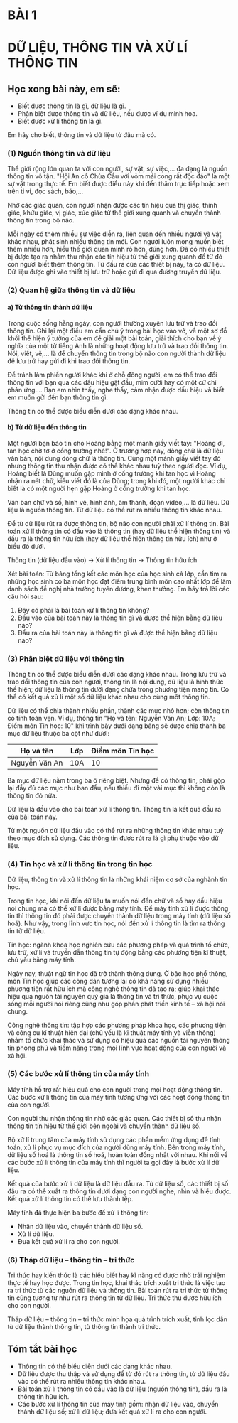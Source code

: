 # BÀI 1
# DỮ LIỆU, THÔNG TIN VÀ XỬ LÍ THÔNG TIN

## Học xong bài này, em sẽ:
- Biết được thông tin là gì, dữ liệu là gì.
- Phân biệt được thông tin và dữ liệu, nếu được ví dụ minh họa.
- Biết được xử lí thông tin là gì.

Em hãy cho biết, thông tin và dữ liệu từ đâu mà có.

### (1) Nguồn thông tin và dữ liệu

Thế giới rộng lớn quan ta với con người, sự vật, sự việc,... đa dạng là nguồn thông tin vô tận. "Hội An cổ Chùa Cầu với vỏm mái cong rất độc đáo" là một sự vật trong thực tế. Em biết được điều nảy khi đến thăm trực tiếp hoặc xem trên ti vi, đọc sách, báo,...

Nhờ các giác quan, con người nhận được các tín hiệu qua thị giác, thính giác, khứu giác, vị giác, xúc giác từ thế giới xung quanh và chuyển thành thông tin trong bộ não.

Mỗi ngày có thêm nhiều sự việc diễn ra, liên quan đến nhiều người và vật khác nhau, phát sinh nhiều thông tin mới. Con người luôn mong muốn biết thêm nhiều hơn, hiểu thế giới quan minh rõ hơn, đúng hơn. Đã có nhiều thiết bị được tạo ra nhằm thu nhận các tín hiệu từ thế giới xung quanh để từ đó con người biết thêm thông tin. Từ đầu ra của các thiết bị này, ta có dữ liệu. Dữ liệu được ghi vào thiết bị lưu trữ hoặc gửi đi qua đường truyền dữ liệu.

### (2) Quan hệ giữa thông tin và dữ liệu

#### a) Từ thông tin thành dữ liệu

Trong cuộc sống hằng ngày, con người thường xuyên lưu trữ và trao đổi thông tin. Ghi lại một điều em cần chú ý trong bài học vào vở, về một sơ đồ khối thể hiện ý tưởng của em để giải một bài toán, giải thích cho bạn về ý nghĩa của một từ tiếng Anh là những hoạt động lưu trữ và trao đổi thông tin. Nói, viết, vẽ,... là để chuyển thông tin trong bộ não con người thành dữ liệu để lưu trữ hay gửi đi khi trao đổi thông tin.

Để tránh làm phiền người khác khi ở chỗ đông người, em có thể trao đổi thông tin với bạn qua các dấu hiệu gật đầu, mim cười hay có một cử chỉ phản ứng.... Bạn em nhìn thấy, nghe thấy, cảm nhận được dấu hiệu và biết em muốn gửi đến bạn thông tin gì.

Thông tin có thể được biểu diễn dưới các dạng khác nhau.

#### b) Từ dữ liệu đến thông tin

Một người bạn báo tin cho Hoàng bằng một mảnh giấy viết tay: "Hoàng ơi, tan học chờ tớ ở cổng trường nhé!". Ở trường hợp này, dòng chữ là dữ liệu văn bản, nội dung dòng chữ là thông tin. Cùng một mảnh giấy viết tay đó nhưng thông tin thu nhận được có thể khác nhau tuỳ theo người đọc. Ví dụ, Hoàng biết là Dũng muốn gặp mình ở cổng trường khi tan học vì Hoàng nhận ra nét chữ, kiểu viết đó là của Dũng; trong khi đó, một người khác chỉ biết là có một người hẹn gặp Hoàng ở cổng trường khi tan học.

Văn bản chữ và số, hình vẽ, hình ảnh, âm thanh, đoạn video,... là dữ liệu. Dữ liệu là nguồn thông tin. Từ dữ liệu có thể rút ra nhiều thông tin khác nhau.

Để từ dữ liệu rút ra được thông tin, bộ não con người phải xử lí thông tin. Bài toán xử lí thông tin có đầu vào là thông tin (hay dữ liệu thể hiện thông tin) và đầu ra là thông tin hữu ích (hay dữ liệu thể hiện thông tin hữu ích) như ở biểu đồ dưới.

Thông tin (dữ liệu đầu vào) -> Xử lí thông tin -> Thông tin hữu ích


Xét bài toán: Từ bảng tổng kết các môn học của học sinh cả lớp, cần tìm ra những học sinh có ba môn học đạt điểm trung bình môn cao nhất lớp để làm danh sách đề nghị nhà trường tuyên dương, khen thưởng. Em hãy trả lời các câu hỏi sau:
1) Đây có phải là bài toán xử lí thông tin không?
2) Đầu vào của bài toán này là thông tin gì và được thể hiện bằng dữ liệu nào?
3) Đầu ra của bài toán này là thông tin gì và được thể hiện bằng dữ liệu nào?

### (3) Phân biệt dữ liệu với thông tin

Thông tin có thể được biểu diễn dưới các dạng khác nhau. Trong lưu trữ và trao đổi thông tin của con người, thông tin là nội dung, dữ liệu là hình thức thể hiện; dữ liệu là thông tin dưới dạng chứa trong phương tiện mang tin. Có thể có kết quả xử lí một số dữ liệu khác nhau cho cùng môt thông tin.

Dữ liệu có thể chia thành nhiều phần, thành các mục nhỏ hơn; còn thông tin có tính toàn vẹn. Ví dụ, thông tin "Họ và tên: Nguyễn Văn An; Lớp: 10A; Điểm môn Tin học: 10" khi trình bày dưới dạng bảng sẽ được chia thành ba mục dữ liệu thuộc ba cột như dưới:

| Họ và tên | Lớp | Điểm môn Tin học |
|---|---|---|
| Nguyễn Văn An | 10A | 10 |

Ba mục dữ liệu nằm trong ba ô riêng biệt. Nhưng để có thông tin, phải gộp lại đầy đủ các mục như ban đầu, nếu thiếu đi một vài mục thì không còn là thông tin đó nữa.

Dữ liệu là đầu vào cho bài toán xử lí thông tin. Thông tin là kết quả đầu ra của bài toán này.

Từ một nguồn dữ liệu đầu vào có thể rút ra những thông tin khác nhau tuỳ theo mục đích sử dụng. Các thông tin được rút ra là gì phụ thuộc vào dữ liệu.

### (4) Tin học và xử lí thông tin trong tin học

Dữ liệu, thông tin và xử lí thông tin là những khái niệm cơ sở của nghành tin học.

Trong tin học, khi nói đến dữ liệu ta muốn nói đến chữ và sổ hay dấu hiệu nói chung mà có thể xử lí được bằng máy tính. Để máy tính xử lí được thông tin thì thông tin đó phải được chuyển thành dữ liệu trong máy tính (dữ liệu số hoá). Như vậy, trong lĩnh vực tin học, nói đến xử lí thông tin là tìm ra thông tin từ dữ liệu.

Tin học: ngành khoa học nghiên cứu các phương pháp và quá trình tổ chức, lưu trữ, xử lí và truyền dẫn thông tin tự động bằng các phương tiện kĩ thuật, chủ yếu bằng máy tính.

Ngày nay, thuật ngữ tin học đã trở thành thông dụng. Ở bậc học phổ thông, môn Tin học giúp các công dân tương lai có khả năng sử dụng nhiều phương tiện rất hữu ích mà công nghệ thông tin đã tạo ra; giúp khai thác hiệu quả nguồn tài nguyên quý giá là thông tin và tri thức, phục vụ cuộc sống mỗi người nói riêng cũng như góp phần phát triển kinh tế – xã hội nói chung.

Công nghệ thông tin: tập hợp các phương pháp khoa học, các phương tiện và công cụ kĩ thuật hiện đại (chủ yếu là kĩ thuật máy tính và viễn thông) nhằm tổ chức khai thác và sử dụng có hiệu quả các nguồn tài nguyên thông tin phong phú và tiềm năng trong mọi lĩnh vực hoạt động của con người và xã hội.

### (5) Các bước xử lí thông tin của máy tính

Máy tính hỗ trợ rất hiệu quả cho con người trong mọi hoạt động thông tin. Các bước xử lí thông tin của máy tính tương ứng với các hoạt động thông tin của con người.

Con người thu nhận thông tin nhờ các giác quan. Các thiết bị số thu nhận thông tin tín hiệu từ thế giới bên ngoài và chuyển thành dữ liệu số.

Bộ xử lí trung tâm của máy tính sử dụng các phần mềm ứng dụng để tính toán, xử lí phục vụ mục đích của người dùng máy tính. Bên trong máy tính, dữ liệu số hoá là thông tin số hoá, hoàn toàn đồng nhất với nhau. Khi nối về các bước xử lí thông tin của máy tính thì người ta gọi đây là bước xừ lí dữ liệu.

Kết quả của bước xử lí dữ liệu là dữ liệu đầu ra. Từ dữ liệu số, các thiết bị số đầu ra có thể xuất ra thông tin dưới dạng con người nghe, nhìn và hiểu được. Kết quả xử lí thông tin có thể lưu thành tệp.

Máy tính đã thực hiện ba bước để xử lí thông tin:
- Nhận dữ liệu vào, chuyển thành dữ liệu số.
- Xử lí dữ liệu.
- Đưa kết quả xử lí ra cho con người.

### (6) Tháp dữ liệu – thông tin – tri thức

Tri thức hay kiến thức là các hiểu biết hay kĩ năng có được nhờ trải nghiệm thực tế hay học được. Trong tin học, khai thác trích xuất tri thức là việc tạo ra tri thức từ các nguồn dữ liệu và thông tin. Bài toán rút ra tri thức từ thông tin cũng tương tự như rút ra thông tin từ dữ liệu. Tri thức thu được hữu ích cho con người.

Tháp dữ liệu – thông tin – tri thức minh họa quá trình trích xuất, tinh lọc dần từ dữ liệu thành thông tin, từ thông tin thành tri thức.

## Tóm tắt bài học
- Thông tin có thể biểu diễn dưới các dạng khác nhau.
- Dữ liệu được thu thập và sử dụng để từ đó rút ra thông tin, từ dữ liệu đầu vào có thể rút ra nhiều thông tin khác nhau.
- Bài toán xử lí thông tin có đầu vào là dữ liệu (nguồn thông tin), đầu ra là thông tin hữu ích.
- Các bước xử lí thông tin của máy tính gồm: nhận dữ liệu vào, chuyển thành dữ liệu số; xử lí dữ liệu; đưa kết quả xử lí ra cho con người.
